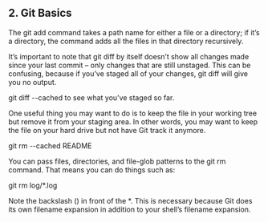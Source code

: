 ## 2. Git Basics
The git add command takes a path name for either a file or a directory; if
it’s a directory, the command adds all the files in that directory
recursively.

It’s important to note that git diff by itself doesn’t show all changes
made since your last commit – only changes that are still unstaged. This can
be confusing, because if you’ve staged all of your changes, git diff will
give you no output.

git diff --cached to see what you’ve staged so far.

One useful thing you may want to do is to keep the file in your working
tree but remove it from your staging area. In other words, you may want to
keep the file on your hard drive but not have Git track it anymore.

git rm --cached README

You can pass files, directories, and file-glob patterns to the git rm
command. That means you can do things such as:

git rm log/\*.log

Note the backslash (\) in front of the \*. This is necessary because Git
does its own filename expansion in addition to your shell’s filename
expansion. 


